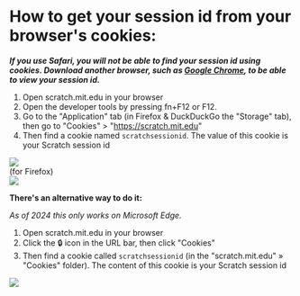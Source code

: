 # How to get your session id from your browser's cookies:

__*If you use Safari, you will not be able to find your session id using cookies. Download another browser, such as [Google Chrome](https://www.google.com/chrome/), to be able to view your session id.*__

1. Open scratch.mit.edu in your browser
2. Open the developer tools by pressing fn+F12 or F12.
3. Go to the "Application" tab (in Firefox & DuckDuckGo the "Storage" tab), then go to "Cookies" > "https://scratch.mit.edu"
4. Then find a cookie named  `scratchsessionid`. The value of this cookie is your Scratch session id 

![](https://github.com/JackAttack365/scratchattach/blob/main/wiki/images/cookies_tut_1.png)  
(for Firefox)  
![](https://github.com/JackAttack365/scratchattach/blob/main/wiki/images/cookies_tut_3.png)  

**There's an alternative way to do it:**

*As of 2024 this only works on Microsoft Edge.*

1. Open scratch.mit.edu in your browser
2. Click the 🔒 icon in the URL bar, then click "Cookies"
3. Then find a cookie called `scratchsessionid` (in the "scratch.mit.edu" » "Cookies" folder). The content of this cookie is your Scratch session id

![](https://github.com/JackAttack365/scratchattach/blob/main/wiki/images/cookies_tut_2.png)
